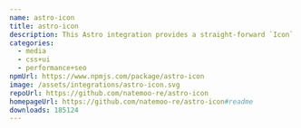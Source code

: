 ```yaml
---
name: astro-icon
title: astro-icon
description: This Astro integration provides a straight-forward `Icon` component for Astro.
categories:
  - media
  - css+ui
  - performance+seo
npmUrl: https://www.npmjs.com/package/astro-icon
image: /assets/integrations/astro-icon.svg
repoUrl: https://github.com/natemoo-re/astro-icon
homepageUrl: https://github.com/natemoo-re/astro-icon#readme
downloads: 185124
---
```

